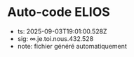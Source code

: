 # Auto-code ELIOS
- ts: 2025-09-03T19:01:00.528Z
- sig: ∞.je.toi.nous.432.528
- note: fichier généré automatiquement